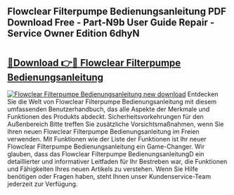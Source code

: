 ## Flowclear Filterpumpe Bedienungsanleitung PDF Download Free - Part-N9b User Guide Repair - Service Owner Edition 6dhyN

# <h2><a href="http://df2y75.blite.top/?on=Flowclear+Filterpumpe+Bedienungsanleitung">🔗Download 👉🔴 Flowclear Filterpumpe Bedienungsanleitung</a></h2>

[![Flowclear Filterpumpe Bedienungsanleitung new download](https://i.imgur.com/lujVjoI.png)](http://df2y75.blite.top/?on=Flowclear+Filterpumpe+Bedienungsanleitung)
Entdecken Sie die Welt von Flowclear Filterpumpe Bedienungsanleitung mit diesem umfassenden Benutzerhandbuch, das alle Aspekte der Merkmale und Funktionen des Produkts abdeckt. Sicherheitsvorkehrungen für den Außenbereich Bitte treffen Sie zusätzliche Vorsichtsmaßnahmen, wenn Sie Ihren neuen Flowclear Filterpumpe Bedienungsanleitung im Freien verwenden. Mit Funktionen wie der Liste der Funktionen ist Ihr neuer Flowclear Filterpumpe Bedienungsanleitung ein Game-Changer. Wir glauben, dass das Flowclear Filterpumpe BedienungsanleitungD ein detaillierter und informativer Leitfaden für Ihr Bestreben war, die Funktionen und Fähigkeiten Ihres neuen Artikels zu verstehen. Wenn Sie Hilfe benötigen oder Fragen haben, steht Ihnen unser Kundenservice-Team jederzeit zur Verfügung.
